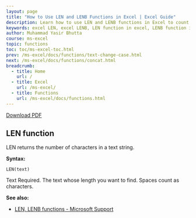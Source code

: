 ```yaml
---
layout: page
title: "How to Use LEN and LENB Functions in Excel | Excel Guide"
description: Learn how to use LEN and LENB functions in Excel to count characters and bytes. Discover syntax, examples, and tips for accurate data analysis.
keywords: excel LEN, excel LENB, LEN function in excel, LENB function in excel, count characters in excel, count bytes in excel, excel formulas, MS excel tips, excel function guide, excel tutorial
author: Muhammad Yasir Bhutta
course: ms-excel
topic: functions
toc: toc/ms-excel-toc.html
prev: /ms-excel/docs/functions/text-change-case.html
next: /ms-excel/docs/functions/concat.html
breadcrumb:
  - title: Home
    url: /
  - title: Excel
    url: /ms-excel/
  - title: Functions
    url: /ms-excel/docs/functions.html
---
```


[Download PDF](/downloads/ms-excel/functions/len-lenb.pdf)

## LEN function

LEN returns the number of characters in a text string.

**Syntax:**

```excel
LEN(text)
```

Text Required. The text whose length you want to find. Spaces count as characters.

**See also:**

- [LEN, LENB functions - Microsoft Support](https://support.microsoft.com/en-gb/office/len-lenb-functions-29236f94-cedc-429d-affd-b5e33d2c67cb#:~:text=LEN%20returns%20the%20number%20of,be%20available%20in%20all%20languages.)

